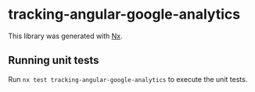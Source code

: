 # tracking-angular-google-analytics

This library was generated with [Nx](https://nx.dev).

## Running unit tests

Run `nx test tracking-angular-google-analytics` to execute the unit tests.
